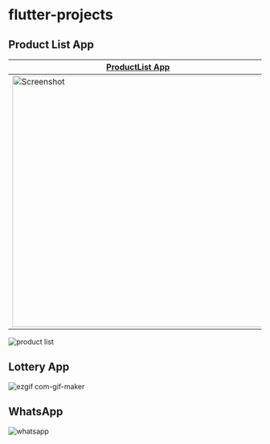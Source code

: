 # flutter-projects


## Product List App
 | [ProductList App](https://github.com/rajajain08/flutter_game) | [LotteryApp](https://github.com/Rhymond/flutter-create) | [WhatsApp](https://github.com/iampawan/TrillApp)
|--|--|--|
<img src="![product list](https://user-images.githubusercontent.com/61970194/184069060-41be7423-5174-4569-a3f0-95b12db3b61e.gif)" height="500" alt="Screenshot"/> | <img src="![ezgif com-gif-maker](https://user-images.githubusercontent.com/61970194/184069112-8e49a1b4-dac0-42ad-b523-021e75e0a994.gif)" height="500" alt="Screenshot"/> | <img src="![whatsapp](https://user-images.githubusercontent.com/61970194/185732855-6ca3fb98-c5bb-409a-bc5f-9a60cf0650df.PNG)" height="500" width="260"  alt="Screenshot"/>



![product list](https://user-images.githubusercontent.com/61970194/184069060-41be7423-5174-4569-a3f0-95b12db3b61e.gif)

## Lottery App
![ezgif com-gif-maker](https://user-images.githubusercontent.com/61970194/184069112-8e49a1b4-dac0-42ad-b523-021e75e0a994.gif)

## WhatsApp 
![whatsapp](https://user-images.githubusercontent.com/61970194/185732855-6ca3fb98-c5bb-409a-bc5f-9a60cf0650df.PNG)
